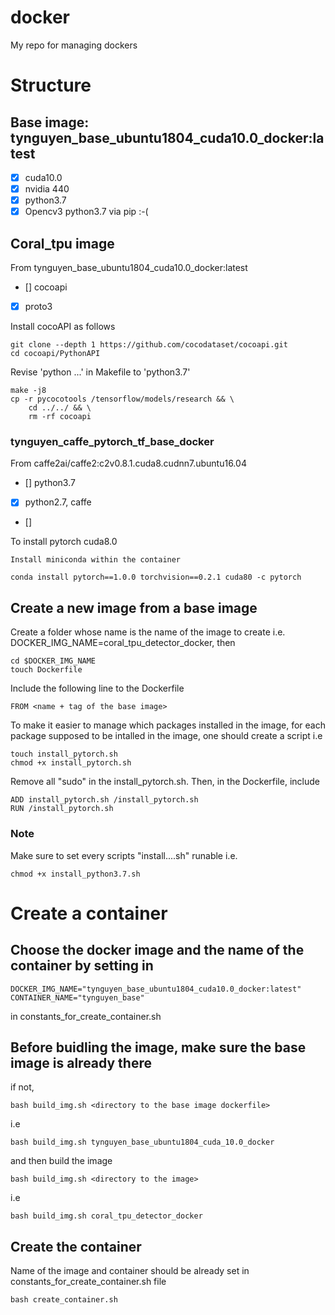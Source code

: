 # docker
My repo for managing dockers

# Structure 
## Base image: tynguyen_base_ubuntu1804_cuda10.0_docker:latest 
- [x] cuda10.0
- [x] nvidia 440
- [x] python3.7
- [x] Opencv3 python3.7 via pip :-( 

## Coral_tpu image
From tynguyen_base_ubuntu1804_cuda10.0_docker:latest 

- [] cocoapi 
- [x] proto3 

Install cocoAPI as follows 
```
git clone --depth 1 https://github.com/cocodataset/cocoapi.git 
cd cocoapi/PythonAPI 
```
Revise 'python ...' in  Makefile to 'python3.7'
```
make -j8 
cp -r pycocotools /tensorflow/models/research && \
    cd ../../ && \
    rm -rf cocoapi
```

### tynguyen_caffe_pytorch_tf_base_docker
From caffe2ai/caffe2:c2v0.8.1.cuda8.cudnn7.ubuntu16.04 
- [] python3.7
- [x] python2.7, caffe
- []

To install pytorch cuda8.0
```
Install miniconda within the container
```
```
conda install pytorch==1.0.0 torchvision==0.2.1 cuda80 -c pytorch 
```

## Create a new image from a base image
Create a folder whose name is the name of the image to create 
i.e. DOCKER_IMG_NAME=coral_tpu_detector_docker, then 
```
cd $DOCKER_IMG_NAME
touch Dockerfile
```
Include the following line to the Dockerfile
```
FROM <name + tag of the base image>
```
To make it easier to manage which packages installed in the image, for each package supposed to be intalled in the image, one should create a script
i.e
```
touch install_pytorch.sh
chmod +x install_pytorch.sh
``` 
Remove all "sudo" in the install_pytorch.sh. Then, in the Dockerfile, include

```
ADD install_pytorch.sh /install_pytorch.sh
RUN /install_pytorch.sh
```

### Note
Make sure to set every scripts "install....sh" runable
i.e.
```
chmod +x install_python3.7.sh
```


# Create a container 
## Choose the docker image and the name of the container by setting in 
```
DOCKER_IMG_NAME="tynguyen_base_ubuntu1804_cuda10.0_docker:latest"
CONTAINER_NAME="tynguyen_base"
```
in constants_for_create_container.sh 

## Before buidling the image, make sure the base image is already there 
if not, 
```
bash build_img.sh <directory to the base image dockerfile>
```
i.e 
```
bash build_img.sh tynguyen_base_ubuntu1804_cuda_10.0_docker 
```

and then build the image 
```
bash build_img.sh <directory to the image>
```
i.e 
```
bash build_img.sh coral_tpu_detector_docker
```

## Create the container 
Name of the image and container should be already set in constants_for_create_container.sh file
```
bash create_container.sh
```



## 
